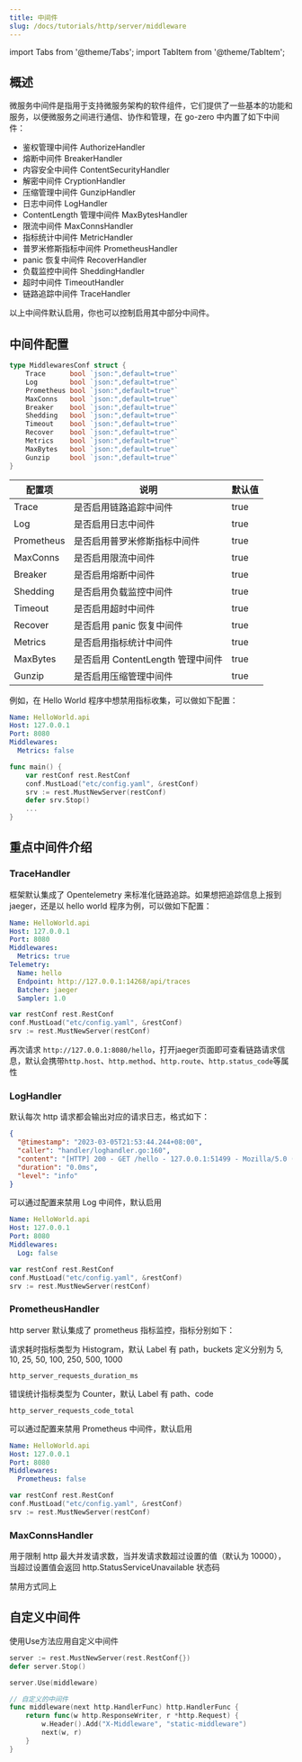 ```yaml
---
title: 中间件
slug: /docs/tutorials/http/server/middleware
---
```

import Tabs from '@theme/Tabs';
import TabItem from '@theme/TabItem';

## 概述

微服务中间件是指用于支持微服务架构的软件组件，它们提供了一些基本的功能和服务，以便微服务之间进行通信、协作和管理，在 go-zero 中内置了如下中间件：

- 鉴权管理中间件 AuthorizeHandler
- 熔断中间件 BreakerHandler
- 内容安全中间件 ContentSecurityHandler
- 解密中间件 CryptionHandler
- 压缩管理中间件 GunzipHandler
- 日志中间件 LogHandler
- ContentLength 管理中间件 MaxBytesHandler
- 限流中间件 MaxConnsHandler
- 指标统计中间件 MetricHandler
- 普罗米修斯指标中间件 PrometheusHandler
- panic 恢复中间件 RecoverHandler
- 负载监控中间件 SheddingHandler
- 超时中间件 TimeoutHandler
- 链路追踪中间件 TraceHandler

以上中间件默认启用，你也可以控制启用其中部分中间件。

## 中间件配置

```go
type MiddlewaresConf struct {
    Trace      bool `json:",default=true"`
    Log        bool `json:",default=true"`
    Prometheus bool `json:",default=true"`
    MaxConns   bool `json:",default=true"`
    Breaker    bool `json:",default=true"`
    Shedding   bool `json:",default=true"`
    Timeout    bool `json:",default=true"`
    Recover    bool `json:",default=true"`
    Metrics    bool `json:",default=true"`
    MaxBytes   bool `json:",default=true"`
    Gunzip     bool `json:",default=true"`
}
```

| 配置项     | 说明                              | 默认值 |
| ---------- | --------------------------------- | ------ |
| Trace      | 是否启用链路追踪中间件            | true   |
| Log        | 是否启用日志中间件                | true   |
| Prometheus | 是否启用普罗米修斯指标中间件      | true   |
| MaxConns   | 是否启用限流中间件                | true   |
| Breaker    | 是否启用熔断中间件                | true   |
| Shedding   | 是否启用负载监控中间件            | true   |
| Timeout    | 是否启用超时中间件                | true   |
| Recover    | 是否启用 panic 恢复中间件         | true   |
| Metrics    | 是否启用指标统计中间件            | true   |
| MaxBytes   | 是否启用 ContentLength 管理中间件 | true   |
| Gunzip     | 是否启用压缩管理中间件            | true   |

例如，在 Hello World 程序中想禁用指标收集，可以做如下配置：

<Tabs>

<TabItem value="etc/config.yaml" label="etc/config.yaml" default>

```yaml
Name: HelloWorld.api
Host: 127.0.0.1
Port: 8080
Middlewares:
  Metrics: false
```

</TabItem>

<TabItem value="main.go" label="main.go" default>

```go
func main() {
    var restConf rest.RestConf
    conf.MustLoad("etc/config.yaml", &restConf)
    srv := rest.MustNewServer(restConf)
    defer srv.Stop()
    ...
}
```

</TabItem>
</Tabs>

## 重点中间件介绍

### TraceHandler

框架默认集成了 Opentelemetry 来标准化链路追踪。如果想把追踪信息上报到 jaeger，还是以 hello world 程序为例，可以做如下配置：

<Tabs>

<TabItem value="etc/config.yaml" label="etc/config.yaml" default>

```yaml
Name: HelloWorld.api
Host: 127.0.0.1
Port: 8080
Middlewares:
  Metrics: true
Telemetry:
  Name: hello
  Endpoint: http://127.0.0.1:14268/api/traces
  Batcher: jaeger
  Sampler: 1.0
```

</TabItem>

<TabItem value="main.go" label="main.go" default>

```go
var restConf rest.RestConf
conf.MustLoad("etc/config.yaml", &restConf)
srv := rest.MustNewServer(restConf)
```

</TabItem>

</Tabs>

再次请求 `http://127.0.0.1:8080/hello`，打开jaeger页面即可查看链路请求信息，默认会携带`http.host`、`http.method`、`http.route`、`http.status_code`等属性

### LogHandler

默认每次 http 请求都会输出对应的请求日志，格式如下：

```json
{
  "@timestamp": "2023-03-05T21:53:44.244+08:00",
  "caller": "handler/loghandler.go:160",
  "content": "[HTTP] 200 - GET /hello - 127.0.0.1:51499 - Mozilla/5.0 (Macintosh; Intel Mac OS X 10_15_7) AppleWebKit/537.36 (KHTML, like Gecko) Chrome/110.0.0.0 Safari/537.36",
  "duration": "0.0ms",
  "level": "info"
}
```

可以通过配置来禁用 Log 中间件，默认启用

<Tabs>

<TabItem value="etc/config.yaml" label="etc/config.yaml" default>

```yaml
Name: HelloWorld.api
Host: 127.0.0.1
Port: 8080
Middlewares:
  Log: false
```

</TabItem>

<TabItem value="main.go" label="main.go" default>

```go
var restConf rest.RestConf
conf.MustLoad("etc/config.yaml", &restConf)
srv := rest.MustNewServer(restConf)
```

</TabItem>

</Tabs>

### PrometheusHandler

http server 默认集成了 prometheus 指标监控，指标分别如下：

请求耗时指标类型为 Histogram，默认 Label 有 path，buckets 定义分别为 5, 10, 25, 50, 100, 250, 500, 1000

```
http_server_requests_duration_ms
```

错误统计指标类型为 Counter，默认 Label 有 path、code

```
http_server_requests_code_total
```

可以通过配置来禁用 Prometheus 中间件，默认启用

<Tabs>

<TabItem value="etc/config.yaml" label="etc/config.yaml" default>

```yaml
Name: HelloWorld.api
Host: 127.0.0.1
Port: 8080
Middlewares:
  Prometheus: false
```

</TabItem>

<TabItem value="main.go" label="main.go" default>

```go
var restConf rest.RestConf
conf.MustLoad("etc/config.yaml", &restConf)
srv := rest.MustNewServer(restConf)
```

</TabItem>

</Tabs>

### MaxConnsHandler

用于限制 http 最大并发请求数，当并发请求数超过设置的值（默认为 10000），当超过设置值会返回 http.StatusServiceUnavailable 状态码

禁用方式同上

## 自定义中间件

使用Use方法应用自定义中间件

```go
server := rest.MustNewServer(rest.RestConf{})
defer server.Stop()

server.Use(middleware)

// 自定义的中间件
func middleware(next http.HandlerFunc) http.HandlerFunc {
	return func(w http.ResponseWriter, r *http.Request) {
		w.Header().Add("X-Middleware", "static-middleware")
		next(w, r)
	}
}
```
